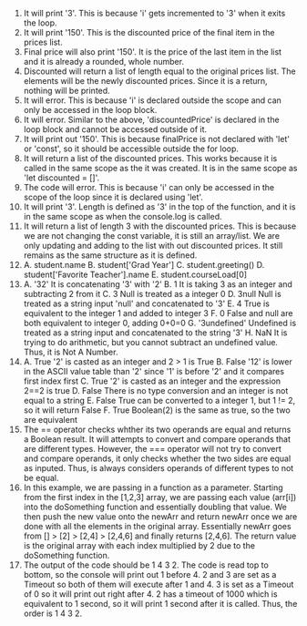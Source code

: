 1. It will print '3'. This is because 'i' gets incremented to '3' when it exits the loop.
2. It will print '150'. This is the discounted price of the final item in the prices list.
3. Final price will also print '150'. It is the price of the last item in the list and it is already a rounded, whole number.
4. Discounted will return a list of length equal to the original prices list. The elements will be the newly discounted prices. Since it is a return, nothing will be printed.
5. It will error. This is because 'i' is declared outside the scope and can only be accessed in the loop block.
6. It will error. Similar to the above, 'discountedPrice' is declared in the loop block and cannot be accessed outside of it.
7. It will print out '150'. This is because finalPrice is not declared with 'let' or 'const', so it should be accessible outside the for loop.
8. It will return a list of the discounted prices. This works because it is called in the same scope as the it was created. It is in the same scope as 'let discounted = []'.
9. The code will error. This is because 'i' can only be accessed in the scope of the loop since it is declared using 'let'.
10. It will print '3'. Length is defined as '3' in the top of the function, and it is in the same scope as when the console.log is called.
11. It will return a list of length 3 with the discounted prices. This is because we are not changing the const variable, it is still an array/list. We are only updating and adding to the list with out discounted prices. It still remains as the same structure as it is defined.
12. 
    A. student.name
    B. student['Grad Year']
    C. student.greeting()
    D. student['Favorite Teacher'].name
    E. student.courseLoad[0]
13. 
    A. '32'  It is concatenating '3' with '2'
    B. 1     It is taking 3 as an integer and subtracting 2 from it
    C. 3     Null is treated as a integer 0
    D. 3null Null is treated as a string input 'null' and concatenated to '3'
    E. 4     True is equivalent to the integer 1 and added to integer 3
    F. 0     False and null are both equivalent to integer 0, adding 0+0=0
    G. '3undefined'  Undefined is treated as a string input and concatenated to the string '3'
    H. NaN   It is trying to do arithmetic, but you cannot subtract an undefined value. Thus, it is Not A Number.
14. 
    A. True  '2' is casted as an integer and 2 > 1 is True
    B. False '12' is lower in the ASCII value table than '2' since '1' is before '2' and it compares first index first
    C. True   '2' is casted as an integer and the expression 2==2 is true
    D. False  There is no type conversion and an integer is not equal to a string
    E. False  True can be converted to a integer 1, but 1 != 2, so it will return False
    F. True   Boolean(2) is the same as true, so the two are equivalent
15. The == operator checks whther its two operands are equal and returns a Boolean result. It will attempts to convert and compare operands that are different types. However, the === operator will not try to convert and compare operands, it only checks whether the two sides are equal as inputed. Thus, is always considers operands of different types to not be equal.
17. In this example, we are passing in a function as a parameter. Starting from the first index in the [1,2,3] array, we are passing each value (arr[i]) into the doSomething function and essentially doubling that value. We then push the new value onto the newArr and return newArr once we are done with all the elements in the original array. Essentially newArr goes from [] > [2] > [2,4] > [2,4,6] and finally returns [2,4,6]. The return value is the original array with each index multiplied by 2 due to the doSomething function.
19. The output of the code should be 1 4 3 2. The code is read top to bottom, so the console will print out 1 before 4. 2 and 3 are set as a Timeout so both of them will execute after 1 and 4. 3 is set as a Timeout of 0 so it will print out right after 4. 2 has a timeout of 1000 which is equivalent to 1 second, so it will print 1 second after it is called. Thus, the order is 1 4 3 2.
    